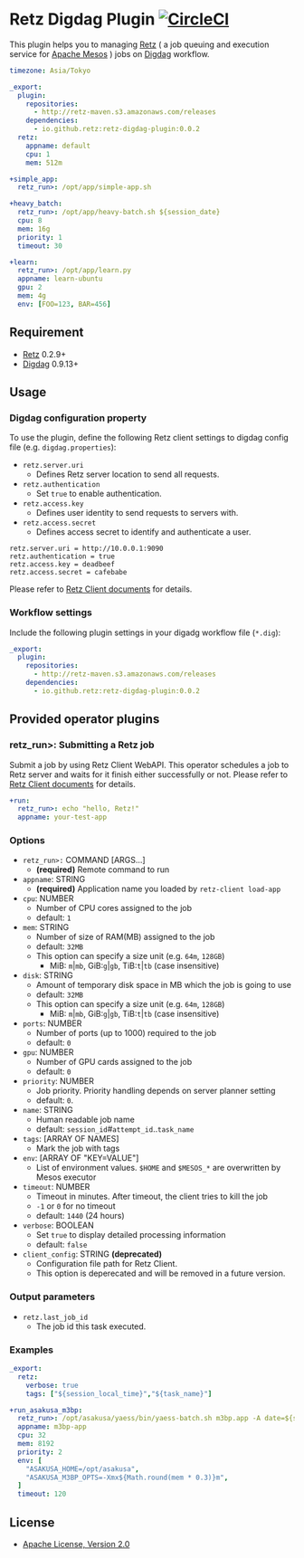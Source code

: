 # Retz Digdag Plugin [![CircleCI](https://circleci.com/gh/retz/retz-digdag-plugin.svg?style=svg)](https://circleci.com/gh/retz/retz-digdag-plugin)

This plugin helps you to managing [Retz](https://github.com/retz/retz) ( a job queuing and execution service for [Apache Mesos](http://mesos.apache.org) ) jobs on
[Digdag](https://github.com/treasure-data/digdag) workflow.

```yaml
timezone: Asia/Tokyo

_export:
  plugin:
    repositories:
      - http://retz-maven.s3.amazonaws.com/releases
    dependencies:
      - io.github.retz:retz-digdag-plugin:0.0.2
  retz:
    appname: default
    cpu: 1
    mem: 512m

+simple_app:
  retz_run>: /opt/app/simple-app.sh

+heavy_batch:
  retz_run>: /opt/app/heavy-batch.sh ${session_date}
  cpu: 8
  mem: 16g
  priority: 1
  timeout: 30

+learn:
  retz_run>: /opt/app/learn.py
  appname: learn-ubuntu
  gpu: 2
  mem: 4g
  env: [FOO=123, BAR=456]
```

## Requirement

- [Retz](https://github.com/retz/retz) 0.2.9+
- [Digdag](https://github.com/treasure-data/digdag) 0.9.13+

## Usage

### Digdag configuration property

To use the plugin, define the following Retz client settings to digdag config file (e.g. `digdag.properties`):

- `retz.server.uri`
  - Defines Retz server location to send all requests.
- `retz.authentication`
  - Set `true` to enable authentication.
- `retz.access.key`
  - Defines user identity to send requests to servers with.
- `retz.access.secret`
  - Defines access secret to identify and authenticate a user.

```properties
retz.server.uri = http://10.0.0.1:9090
retz.authentication = true
retz.access.key = deadbeef
retz.access.secret = cafebabe
```

Please refer to [Retz Client documents](https://github.com/retz/retz/blob/master/doc/api.rst#client-configuration-file) for details.

### Workflow settings

Include the following plugin settings in your digadg workflow file (`*.dig`):

```yaml
_export:
  plugin:
    repositories:
      - http://retz-maven.s3.amazonaws.com/releases
    dependencies:
      - io.github.retz:retz-digdag-plugin:0.0.2
```

## Provided operator plugins

### retz_run>: Submitting a Retz job

Submit a job by using Retz Client WebAPI. This operator schedules a job to Retz server and waits for it finish either successfully or not. Please refer to [Retz Client documents](https://github.com/retz/retz/blob/master/doc/api.rst#client-cli-and-api) for details.

```yaml
+run:
  retz_run>: echo "hello, Retz!"
  appname: your-test-app
```

### Options

- `retz_run>:` COMMAND [ARGS...]
    - **(required)** Remote command to run
- `appname`: STRING
    - **(required)** Application name you loaded by `retz-client load-app`
- `cpu`: NUMBER
    - Number of CPU cores assigned to the job
    - default: `1`
- `mem`: STRING
    - Number of size of RAM(MB) assigned to the job
    - default: `32MB`
    - This option can specify a size unit (e.g. `64m`, `128GB`)
        - MiB: `m`|`mb`, GiB:`g`|`gb`, TiB:`t`|`tb` (case insensitive)
- `disk`: STRING
    - Amount of temporary disk space in MB which the job is going to use
    - default: `32MB`
    - This option can specify a size unit (e.g. `64m`, `128GB`)
        - MiB: `m`|`mb`, GiB:`g`|`gb`, TiB:`t`|`tb` (case insensitive)
- `ports`: NUMBER
    - Number of ports (up to 1000) required to the job
    - default: `0`
- `gpu`: NUMBER
    - Number of GPU cards assigned to the job
    - default: `0`
- `priority`: NUMBER
    - Job priority. Priority handling depends on server planner setting
    - default: `0`.
- `name`: STRING
    - Human readable job name
    - default: `session_id`#`attempt_id`..`task_name`
- `tags`: [ARRAY OF NAMES]
    - Mark the job with tags
- `env`:  [ARRAY OF "KEY=VALUE"]
    - List of environment values. `$HOME` and `$MESOS_*` are overwritten by Mesos executor
- `timeout`: NUMBER
    - Timeout in minutes. After timeout, the client tries to kill the job
    - `-1` or `0` for no timeout
    - default: `1440` (24 hours)
- `verbose`: BOOLEAN
    - Set `true` to display detailed processing information
    - default: `false`
- `client_config`: STRING **(deprecated)**
    - Configuration file path for Retz Client.
    - This option is deperecated and will be removed in a future version.

### Output parameters

- `retz.last_job_id`
    - The job id this task executed.

### Examples

```yaml
_export:
  retz:
    verbose: true
    tags: ["${session_local_time}","${task_name}"]

+run_asakusa_m3bp:
  retz_run>: /opt/asakusa/yaess/bin/yaess-batch.sh m3bp.app -A date=${session_date}
  appname: m3bp-app
  cpu: 32
  mem: 8192
  priority: 2
  env: [
    "ASAKUSA_HOME=/opt/asakusa",
    "ASAKUSA_M3BP_OPTS=-Xmx${Math.round(mem * 0.3)}m",
  ]
  timeout: 120
```

## License
* [Apache License, Version 2.0](http://www.apache.org/licenses/LICENSE-2.0)

